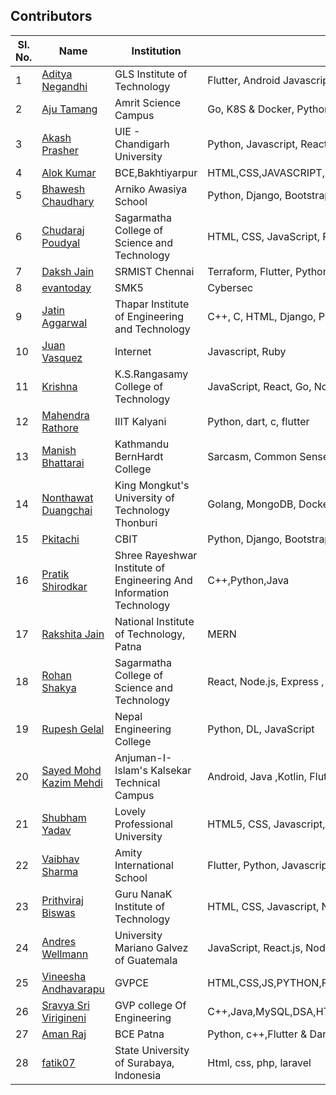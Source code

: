 ## Contributors

| Sl. No. | Name                                                       | Institution                                                         | Skills                                        |
| ------- | ---------------------------------------------------------- | ------------------------------------------------------------------- | --------------------------------------------- |
| 1       | [Aditya Negandhi](https://github.com/binarybeast01)        | GLS Institute of Technology                                         | Flutter, Android Javascript, MERN|
| 2       | [Aju Tamang](https://github.com/aju100)                    | Amrit Science Campus                                                | Go, K8S & Docker, Python, C++                 |
| 3       | [Akash Prasher](https://github.com/akashprasher)           | UIE - Chandigarh University                                         | Python, Javascript, React, Express, Node.js |
| 4      | [Alok Kumar](https://github.com/alokkumarak)               | BCE,Bakhtiyarpur                                                    |  HTML,CSS,JAVASCRIPT,NODE,REACT,C,C++,JAVA,PYTHON,PHP,SQL,BOOTSTRAP
| 5       | [Bhawesh Chaudhary](https://github.com/callmebhawesh)      | Arniko Awasiya School                                               | Python, Django, Bootstrap                     |
| 6       | [Chudaraj Poudyal](https://github.com/crpoudyal)           | Sagarmatha College of Science and Technology                        | HTML, CSS, JavaScript, PHP                    |
| 7       | [Daksh Jain](https://github.com/Dakshjain1)                | SRMIST Chennai                                                      | Terraform, Flutter, Python, Hybrid Cloud |
| 8       | [evantoday](https://github.com/evantoday)| SMK5            | Cybersec                                                            |
| 9       | [Jatin Aggarwal](https://github.com/jatinagg1)             | Thapar Institute of Engineering and Technology | C++, C, HTML, Django, Python, Arduino |
| 10       | [Juan Vasquez](https://github.com/JuanVqz)                 | Internet                                                            | Javascript, Ruby                              |
| 11       | [Krishna](https://github.com/M-krishna)                    | K.S.Rangasamy College of Technology                                 | JavaScript, React, Go, NodeJS, Python         |
| 12       | [Mahendra Rathore](https://github.com/Mahendra7985)        | IIIT Kalyani                                                       | Python, dart, c, flutter                      |
| 13       | [Manish Bhattarai](https://github.com/nepalikingpin) | Kathmandu BernHardt College | Sarcasm, Common Sense |
| 14      | [Nonthawat Duangchai](https://github.com/n0nz)             | King Mongkut's University of Technology Thonburi                    | Golang, MongoDB, Docker, Kubernetes, Linux    |
| 15      | [Pkitachi](https://github.com/pkitachi)                    | CBIT                                                                | Python, Django, Bootstrap, FLutter, Android   |
| 16      | [Pratik Shirodkar](https://github.com/Pratik-Shirodkar)    | Shree Rayeshwar Institute of Engineering And Information Technology | C++,Python,Java                               |
| 17      | [Rakshita Jain](https://github.com/raksh543)               | National Institute of Technology, Patna                             | MERN                                          | Android (Frontend) | C++ |
| 18      | [Rohan Shakya](https://github.com/Rohan-Shakya)            | Sagarmatha College of Science and Technology                        | React, Node.js, Express , MongoDB             |
| 19      | [Rupesh Gelal](https://github.com/rgrupesh)                | Nepal Engineering College                                           | Python, DL, JavaScript                        |
| 20      | [Sayed Mohd Kazim Mehdi](https://github.com/kazimsayed954) | Anjuman-I-Islam's Kalsekar Technical Campus                         | Android, Java ,Kotlin, Flutter, Python        |
| 21      | [Shubham Yadav](https://github.com/shubhamdsm)             | Lovely Professional University                                      | HTML5, CSS, Javascript, React |     
| 22      | [Vaibhav Sharma](https://github.com/gigabite-pro)          | Amity International School                                          | Flutter, Python, Javascript, Express, Node.js |
| 23      | [Prithviraj Biswas](https://github.com/prithvirajcodes)    | Guru NanaK Institute of Technology                                  | HTML, CSS, Javascript, Node.js, Android       |
| 24      | [Andres Wellmann](https://github.com/AndresW99)            | University Mariano Galvez of Guatemala                              | JavaScript, React.js, Node.js, CSS |
| 25      |[Vineesha Andhavarapu](https://github.com/VINEESHAANDHAVARAPU)  |GVPCE                                                            | HTML,CSS,JS,PYTHON,FLUTTER
| 26      | [Sravya Sri Virigineni](https://github.com/sravyasri2001)  |GVP college Of Engineering                                           | C++,Java,MySQL,DSA,HTML,CSS,JS,Python|
| 27       | [Aman Raj](https://github.com/AshAman999)                    | BCE Patna                                                |  Python, c++,Flutter & Dart, Webdev,JAVA                 |
| 28      | [fatik07](https://github.com/fatik07)                      | State University of Surabaya, Indonesia                             | Html, css, php, laravel                       |
